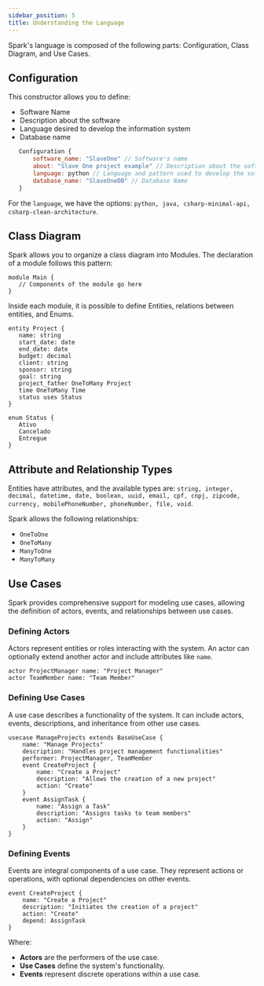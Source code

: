 ```yaml
---
sidebar_position: 5
title: Understanding the Language
---
```


Spark's language is composed of the following parts: Configuration, Class Diagram, and Use Cases.

## Configuration

This constructor allows you to define:
- Software Name
- Description about the software
- Language desired to develop the information system
- Database name

```js
   Configuration {
       software_name: "SlaveOne" // Software's name
       about: "Slave One project example" // Description about the software
       language: python // Language and pattern used to develop the software
       database_name: "SlaveOneDB" // Database Name
   }
```
For the `language`, we have the options: `python, java, csharp-minimal-api, csharp-clean-architecture`.

## Class Diagram

Spark allows you to organize a class diagram into Modules. The declaration of a module follows this pattern:

```
module Main {
   // Components of the module go here
}
```

Inside each module, it is possible to define Entities, relations between entities, and Enums.

```
entity Project {
   name: string
   start_date: date
   end_date: date
   budget: decimal
   client: string
   sponsor: string
   goal: string
   project_father OneToMany Project
   time OneToMany Time
   status uses Status
}

enum Status {
   Ativo
   Cancelado
   Entregue
}
```

## Attribute and Relationship Types

Entities have attributes, and the available types are: `string, integer, decimal, datetime, date, boolean, uuid, email, cpf, cnpj, zipcode, currency, mobilePhoneNumber, phoneNumber, file, void`.

Spark allows the following relationships:

- `OneToOne`
- `OneToMany`
- `ManyToOne`
- `ManyToMany`

## Use Cases

Spark provides comprehensive support for modeling use cases, allowing the definition of actors, events, and relationships between use cases.

### Defining Actors

Actors represent entities or roles interacting with the system. An actor can optionally extend another actor and include attributes like `name`.

```langium
actor ProjectManager name: "Project Manager"
actor TeamMember name: "Team Member"
```

### Defining Use Cases

A use case describes a functionality of the system. It can include actors, events, descriptions, and inheritance from other use cases.

```langium
usecase ManageProjects extends BaseUseCase {
    name: "Manage Projects"
    description: "Handles project management functionalities"
    performer: ProjectManager, TeamMember
    event CreateProject {
        name: "Create a Project"
        description: "Allows the creation of a new project"
        action: "Create"
    }
    event AssignTask {
        name: "Assign a Task"
        description: "Assigns tasks to team members"
        action: "Assign"
    }
}
```

### Defining Events

Events are integral components of a use case. They represent actions or operations, with optional dependencies on other events.

```langium
event CreateProject {
    name: "Create a Project"
    description: "Initiates the creation of a project"
    action: "Create"
    depend: AssignTask
}
```

Where:

- **Actors** are the performers of the use case.
- **Use Cases** define the system's functionality.
- **Events** represent discrete operations within a use case.